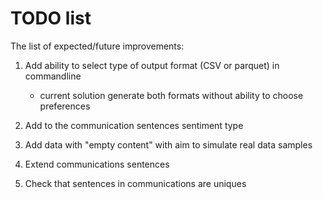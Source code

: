 # TODO list

The list of expected/future improvements:

1. Add ability to select type of output format (CSV or parquet) in commandline
   - current solution generate both formats without ability to choose preferences

2. Add to the communication sentences sentiment type

3. Add data with "empty content" with aim to simulate real data samples

4. Extend communications sentences

5. Check that sentences in communications are uniques

